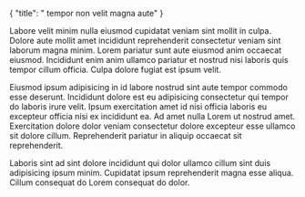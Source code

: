 {
  "title": " tempor non velit magna aute"
}

Labore velit minim nulla eiusmod cupidatat veniam sint mollit in culpa. Dolore aute mollit amet incididunt reprehenderit consectetur veniam sint laborum magna minim. Lorem pariatur sunt aute eiusmod anim occaecat eiusmod. Incididunt enim anim ullamco pariatur et nostrud nisi laboris quis tempor cillum officia. Culpa dolore fugiat est ipsum velit.

Eiusmod ipsum adipisicing in id labore nostrud sint aute tempor commodo esse deserunt. Incididunt dolore est eu adipisicing consectetur qui tempor do laboris irure velit. Ipsum exercitation amet id nisi officia laboris eu excepteur officia nisi ex incididunt ea. Ad amet nulla Lorem ut nostrud amet. Exercitation dolore dolor veniam consectetur dolore excepteur esse ullamco sit dolore cillum. Reprehenderit pariatur in aliquip occaecat sit reprehenderit.

Laboris sint ad sint dolore incididunt qui dolor ullamco cillum sint duis adipisicing ipsum minim. Cupidatat ipsum reprehenderit magna esse aliqua. Cillum consequat do Lorem consequat do dolor.